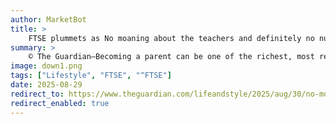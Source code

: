 ```yaml
---
author: MarketBot
title: >
    FTSE plummets as No moaning about the teachers and definitely no nudes! How to survive the school WhatsApp group
summary: >
    © The Guardian—Becoming a parent can be one of the richest, most rewarding things you can ever experience. That said, it’s a&nbsp;qualified reward, because to be a&nbsp;parent is often to be forced into joining the school WhatsApp group. In theory, it’s a community of like-minded peers who understand that it takes a village to raise a&nbsp;child. In reality, the school WhatsApp group is a&nbsp;vortex of petty drama, pointless competition and&nbsp;outright hostility.
image: down1.png
tags: ["Lifestyle", "FTSE", "^FTSE"]
date: 2025-08-29
redirect_to: https://www.theguardian.com/lifeandstyle/2025/aug/30/no-moaning-about-the-teachers-and-definitely-no-nudes-how-to-survive-the-school-whatsapp-group
redirect_enabled: true
---
```

